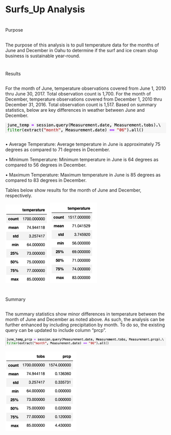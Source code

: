 # Surfs_Up Analysis

#
Purpose

##
The purpose of this analysis is to pull temperature data for the months of June and December in Oahu to determine if the surf and ice cream shop business
is sustainable year-round. 

# 
Results

##
For the month of June, temperature observations covered from June 1, 2010 thru June 30, 2017. Total observation count is 1,700. For the month of 
December, temperature observations covered from December 1, 2010 thru December 31, 2016. Total observation count is 1,517.
Based on summary statistics, below are key differences in weather between June and December. 

![surfs_up](Resources/Image1.png)

###
•	Average Temperature: Average temperature in June is approximately 75 degrees as compared to 71 degrees in December. 

•	Minimum Temperature: Minimum temperature in June is 64 degrees as compared to 56 degrees in December. 

•	Maximum Temperature: Maximum temperature in June is 85 degrees as compared to 83 degrees in December.

Tables below show results for the month of June and December, respectively. 

![surfs_up](Resources/Image2.png) ![surfs_up](Resources/Image3.png)

# 
Summary

##
The summary statistics show minor differences in temperature between the month of June and December as noted above. As such, the analysis can be 
further enhanced by including precipitation by month. To do so, the existing query can be updated to include column “prcp”.  

![surfs_up](Resources/Image4.png)

![surfs_up](Resources/Image5.png)


